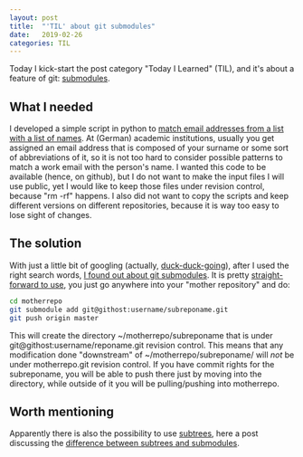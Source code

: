 ```yaml
---
layout: post
title:  "'TIL' about git submodules"
date:   2019-02-26
categories: TIL
---
```


Today I kick-start the post category "Today I Learned" (TIL), and it's about a feature of git: [submodules](https://git-scm.com/book/en/v2/Git-Tools-Submodules).

## What I needed

I developed a simple script in python to [match email addresses from a list with a list of names](https://github.com/asuccurro/anonyque/blob/master/python/matchEmails.py). At (German) academic institutions, usually you get assigned an email address that is composed of your surname or some sort of abbreviations of it, so it is not too hard to consider possible patterns to match a work email with the person's name. I wanted this code to be available (hence, on github), but I do not want to make the input files I will use public, yet I would like to keep those files under revision control, because "rm -rf" happens. I also did not want to copy the scripts and keep different versions on different repositories, because it is way too easy to lose sight of changes.

## The solution

With just a little bit of googling (actually, [duck-duck-going](https://duckduckgo.com)), after I used the right search words, [I found out about git submodules](https://stackoverflow.com/questions/1871282/nested-git-repositories#1871304). It is pretty [straight-forward to use](https://git-scm.com/book/en/v2/Git-Tools-Submodules), you just go anywhere into your "mother repository" and do:

```bash
cd motherrepo
git submodule add git@githost:username/subreponame.git
git push origin master
```

This will create the directory ~/motherrepo/subreponame that is under git@githost:username/reponame.git revision control. This means that any modification done "downstream" of ~/motherrepo/subreponame/ will *not* be under motherrepo.git revision control. If you have commit rights for the subreponame, you will be able to push there just by moving into the directory, while outside of it you will be pulling/pushing into motherrepo.


## Worth mentioning

Apparently there is also the possibility to use [subtrees](https://git-scm.com/book/en/v1/Git-Tools-Subtree-Merging), here a post discussing the [difference between subtrees and submodules](https://stackoverflow.com/questions/31769820/differences-between-git-submodule-and-subtree).
